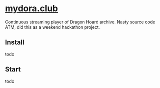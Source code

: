 # [mydora.club](https://mydora.club)

Continuous streaming player of Dragon Hoard archive. Nasty source code ATM, did this as a weekend hackathon project.

## Install

todo

## Start

todo
